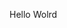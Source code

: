 Hello Wolrd


















































































































































































































































































































































































































































































































































































































































































































































































































































































































































































































































































































































































































































































































































































































































































































































































































































































































































































































































































































































































































































































































































































































































































































































































































































































































































































































































































































































































































































































































































































































































































































































































































































































































































































































































































































































































































































































































































































































































































































































































































































































































































































































































































































































































































































































































































































































































































































































































































































































































































































































































































































































































































































































































































































